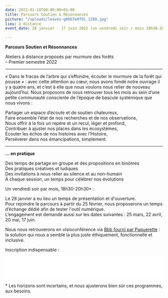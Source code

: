 ```yaml
---
date: 2022-01-18T00:00:00+01:00
title: Parcours Soutien & Résonnances
picture: "/uploads/leaves-g00b7e8f91_1280.jpg"
lieu: à distance
event_date: 28 janvier - 17 juin 2022 (un vendredi soir / mois 18h30-20h30)

---
```

**Parcours Soutien et Résonnances**

Ateliers à distance proposés par murmure des forêts  
– Premier semestre 2022

***

« Dans le fracas de l’arbre qui s’effondre, écouter le murmure de la forêt qui pousse » : avec cette attention au cœur, nous avons fondé notre ouvrage il y a quatre ans, et c’est à elle que nous voulons nous relier de nouveau aujourd’hui. Nous proposons de nous retrouver tous les mois au sein d’une petite communauté consciente de l’époque de bascule systémique que nous vivons :

Partager un espace d’écoute et de soutien chaleureux,  
Faire ensemble l’état de nos recherches et de nos observations,  
Nous offrir à la fois un repère et un recul, léger et profond,  
Contribuer à ajuster nos places dans les écosystèmes,  
Écouter les échos de nos histoires avec l’Histoire,  
Perséverer dans nos émancipations, simplement.

***

**... en pratique**

Des temps de partage en groupe et des propositions en binômes  
Des pratiques créatives et ludiques  
Des invitations à nous relier au silence et au non-humain  
À chaque session, un temps pour célébrer nos évolutions

Un vendredi soir par mois, 18h30-20h30* :

Le 28 janvier a eu lieu un temps de présentation et d'ouverture.  
Pour rejoindre le parcours à partir du 25 février, nous proposerons un temps d’échange dédié afin de tester l'outil numérique.  
L’engagement est demandé aussi sur les dates suivantes : 25 mars, 22 avril, 20 mai, 17 juin.

Nous nous retrouverons en visioconférence via [Bbb fourni par Paquerette](https://paquerette.eu/visio-bbb/) : la solution qui nous a semblé la plus juste éthiquement, fonctionnelle et inclusive.

Inscription indispensable :   
<iframe id="haWidget" allowtransparency="true" src="[https://www.helloasso.com/associations/7-8-hertz/evenements/inscription-soutien-et-resonnance/widget-bouton](https://www.helloasso.com/associations/7-8-hertz/evenements/inscription-soutien-et-resonnance/widget-bouton "https://www.helloasso.com/associations/7-8-hertz/evenements/inscription-soutien-et-resonnance/widget-bouton")" style="width: 100%; height: 70px; border: none;"></iframe>

\* Les horizons sont incertains, et nous ajusterons bien sûr ces programmes, aux besoins.